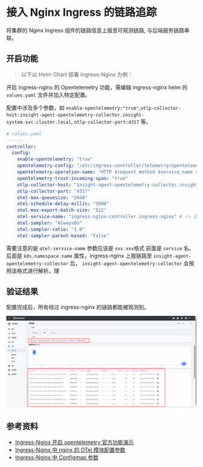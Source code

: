 # 接入 Nginx Ingress 的链路追踪

将集群的 Nginx Ingress 组件的链路信息上报至可观测链路, 与后端服务链路串联。

## 开启功能
> 以下以 Helm Chart 部署 Ingress-Nginx 为例：

开启 ingress-nginx 的 Opentelemetry 功能，需编辑 ingress-nginx helm 的 `values.yaml` 文件并加入特定配置。

配置中涉及多个参数，如 `enable-opentelemetry:"true"`,`otlp-collector-host:insight-agent-opentelemetry-collector.insight-system.svc.cluster.local`, `otlp-collector-port:4317` 等。

```yaml
# values.yaml
······
controller:
  config:
    enable-opentelemetry: "true"
    opentelemetry-config: "/etc/ingress-controller/telemetry/opentelemetry.toml"
    opentelemetry-operation-name: "HTTP $request_method $service_name $uri"
    opentelemetry-trust-incoming-span: "true"
    otlp-collector-host: "insight-agent-opentelemetry-collector.insight-system.svc.cluster.local"
    otlp-collector-port: "4317"
    otel-max-queuesize: "2048"
    otel-schedule-delay-millis: "5000"
    otel-max-export-batch-size: "512"
    otel-service-name: "ingress-nginx-controller.ingress-nginx" # 👈 注意格式
    otel-sampler: "AlwaysOn"
    otel-sampler-ratio: "1.0"
    otel-sampler-parent-based: "false"
```

需要注意的是 `otel-service-name` 参数应该是 `xxx.xxx`格式  前面是 `service` 名、后面是 `k8s.namespace.name` 属性，ingress-nginx 上报链路至 `insight-agent-opentelemetry-collector` 后， `insight-agent-opentelemetry-collector` 会按照该格式进行解析。理

## 验证结果
配置完成后，所有经过 ingress-nginx 的链路都能被观测到。

![ingress-nginx trace](../images/ingress-nginx-otel.png)

## 参考资料
- [Ingress-Nginx 开启 opentelemetry 官方功能演示]( https://kubernetes.github.io/ingress-nginx/user-guide/third-party-addons/opentelemetry/)
- [Ingress-Nginx 中 nginx 的 OTel 模块配置参数](https://github.com/open-telemetry/opentelemetry-cpp-contrib/tree/main/instrumentation/nginx)
- [Ingress-Nginx 中 Configmap 参数](https://github.com/kubernetes/ingress-nginx/blob/main/docs/user-guide/nginx-configuration/configmap.md)
